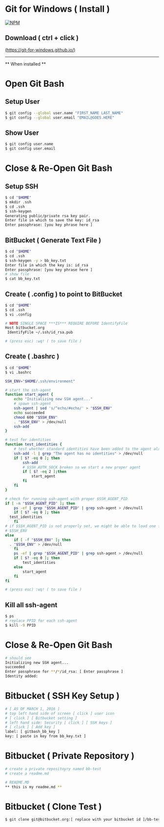 # Git for Windows ( Install )
[![NPM](https://git-for-windows.github.io/img/git_logo.png)](https://git-for-windows.github.io/img/git_logo.png)

## Download ( ctrl + click )

[(https://git-for-windows.github.io/)](https://git-for-windows.github.io/)
*** ***
** When installed **

# Open Git Bash

## Setup User
```bash
$ git config --global user.name "FIRST_NAME LAST_NAME"
$ git config --global user.email "EMAIL@GOES.HERE" 
```

## Show User
```bash
$ git config user.name
$ git config user.email
```

# Close & Re-Open Git Bash

## Setup SSH
```bash
$ cd "$HOME"
$ mkdir .ssh
$ cd .ssh
$ ssh-keygen
Generating public/private rsa key pair.
Enter file in which to save the key: id_rsa
Enter passphrase: [you key phrase here ] 
```

## BitBucket ( Generate Text File )
```bash
$ cd "$HOME"
$ cd .ssh
$ ssh-keygen -y > bb_key.txt
Enter file in which the key is: id_rsa
Enter passphrase: [you key phrase here ]
# show file
$ cat bb_key.txt 
```

## Create ( .config ) to point to BitBucket
```bash
$ cd "$HOME"
$ cd .ssh
$ vi .config

# NOTE SINGLE SPACE ***IS*** REQUIRE BEFORE IdentifyFile
Host bitbucket.org
 IdentifyFile ~/.ssh/id_rsa.pub

# (press esc) :wq! ( to save file )
```

## Create ( .bashrc ) 
```bash
$ cd "$HOME"
$ vi .bashrc

SSH_ENV="$HOME/.ssh/environment"

# start the ssh-agent
function start_agent {
    echo "Initializing new SSH agent..."
    # spawn ssh-agent
    ssh-agent | sed 's/^echo/#echo/' > "$SSH_ENV"
    echo succeeded
    chmod 600 "$SSH_ENV"
    . "$SSH_ENV" > /dev/null
    ssh-add
}

# test for identities
function test_identities {
    # test whether standard identities have been added to the agent already
    ssh-add -l | grep "The agent has no identities" > /dev/null
    if [ $? -eq 0 ]; then
        ssh-add
        # $SSH_AUTH_SOCK broken so we start a new proper agent
        if [ $? -eq 2 ];then
            start_agent
        fi
    fi
}

# check for running ssh-agent with proper $SSH_AGENT_PID
if [ -n "$SSH_AGENT_PID" ]; then
    ps -ef | grep "$SSH_AGENT_PID" | grep ssh-agent > /dev/null
    if [ $? -eq 0 ]; then
  test_identities
    fi
# if $SSH_AGENT_PID is not properly set, we might be able to load one from
# $SSH_ENV
else
    if [ -f "$SSH_ENV" ]; then
  . "$SSH_ENV" > /dev/null
    fi
    ps -ef | grep "$SSH_AGENT_PID" | grep ssh-agent > /dev/null
    if [ $? -eq 0 ]; then
        test_identities
    else
        start_agent
    fi
fi

# (press esc) :wq! ( to save file )
```

## Kill all ssh-agent
```bash
$ ps
# replace PPID for each ssh-agent
$ kill -9 PPID
```

# Close & Re-Open Git Bash
```bash
# should see
Initializing new SSH agent...
succeeded
Enter passphrase for **/*/id_rsa: [ Enter passphrase ]
Identity added:
```

# Bitbucket ( SSH Key Setup )
```bash
# [ AS OF MARCH 1, 2016 ]
# top left hand side of screen [ click ] user icon
# [ click ] [ Bitbucket setting ]
# left hand side: Security [ click ] [ SSH keys ]
# [ click ] [ Add key ]
label: [ gitbash_bb_key ]
key: [ paste in key from bb_key.txt ]
```
# Bitbucket ( Private Repository )
```bash
# create a private repositoyry named bb-test
# create a readme.md 

# README.MD
** this is my readme.md **
```

# Bitbucket ( Clone Test )
```bash
$ git clone git@bitbucket.org:[ replace with your bitbucket id ]/bb-test.git
```
